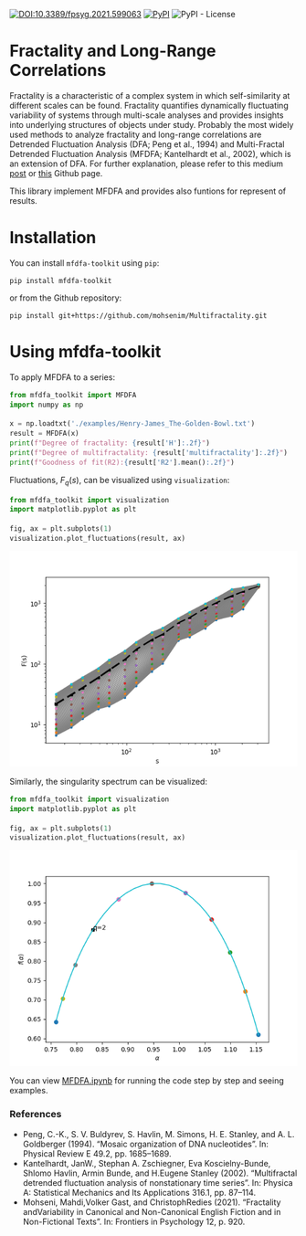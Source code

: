 [![DOI:10.3389/fpsyg.2021.599063](https://img.shields.io/badge/DOI-10.3389%2Ffpsyg.2021.599063-brightgreen)](https://doi.org/10.3389/fpsyg.2021.599063)
[![PyPI](https://img.shields.io/badge/pypi-v.0.0.4-blue)](https://pypi.org/project/mfdfa-toolkit/)
![PyPI - License](https://img.shields.io/pypi/l/mfdfa-toolkit)

# Fractality and Long-Range Correlations
Fractality is a characteristic of a complex system in which self-similarity at different scales can be found. Fractality quantifies dynamically fluctuating variability of systems through multi-scale analyses and provides insights into underlying structures of objects under study. Probably the most widely used methods to analyze fractality and long-range correlations are Detrended Fluctuation Analysis (DFA; Peng et al., 1994) and Multi-Fractal Detrended Fluctuation Analysis (MFDFA; Kantelhardt et al., 2002), which is an extension of DFA. For further explanation, please refer to this medium [post](https://medium.com/@mohsenim/fractality-and-long-range-correlations-case-studies-and-insights-from-the-textual-domain-81810720c4d1) or [this](./MFDFA.md) Github page. 

This library implement MFDFA and provides also funtions for represent of results.

# Installation

You can install `mfdfa-toolkit` using `pip`:

```
pip install mfdfa-toolkit
```
or from the Github repository:
```
pip install git+https://github.com/mohsenim/Multifractality.git
```

# Using mfdfa-toolkit
To apply MFDFA to a series:

```python
from mfdfa_toolkit import MFDFA
import numpy as np

x = np.loadtxt('./examples/Henry-James_The-Golden-Bowl.txt')
result = MFDFA(x)
print(f"Degree of fractality: {result['H']:.2f}")
print(f"Degree of multifractality: {result['multifractality']:.2f}")
print(f"Goodness of fit(R2):{result['R2'].mean():.2f}")
```
Fluctuations, $F_q(s)$, can be visualized using `visualization`: 
```python
from mfdfa_toolkit import visualization
import matplotlib.pyplot as plt

fig, ax = plt.subplots(1)
visualization.plot_fluctuations(result, ax)
```
![visualization_fluctuations](./fig/fluctuations.png)


Similarly, the singularity spectrum can be visualized: 
```python
from mfdfa_toolkit import visualization
import matplotlib.pyplot as plt

fig, ax = plt.subplots(1)
visualization.plot_fluctuations(result, ax)
```
![visualization_singularity](./fig/singularity.png)


You can view [MFDFA.ipynb](https://github.com/mohsenim/Multifractality/blob/main/MFDFA.ipynb) for running the code step by step and seeing examples.

### References
*  Peng, C.-K., S. V. Buldyrev, S. Havlin, M. Simons, H. E. Stanley, and A. L. Goldberger (1994). “Mosaic organization of DNA nucleotides”. In: Physical Review E 49.2, pp. 1685–1689.
*  Kantelhardt, JanW., Stephan A. Zschiegner, Eva Koscielny-Bunde, Shlomo Havlin, Armin Bunde, and H.Eugene Stanley (2002). “Multifractal detrended fluctuation analysis of nonstationary time series”. In: Physica A: Statistical Mechanics and Its Applications 316.1, pp. 87–114.
* Mohseni, Mahdi,Volker Gast, and ChristophRedies (2021). “Fractality andVariability in Canonical and Non-Canonical English Fiction and in Non-Fictional Texts”. In: Frontiers in Psychology 12, p. 920.
